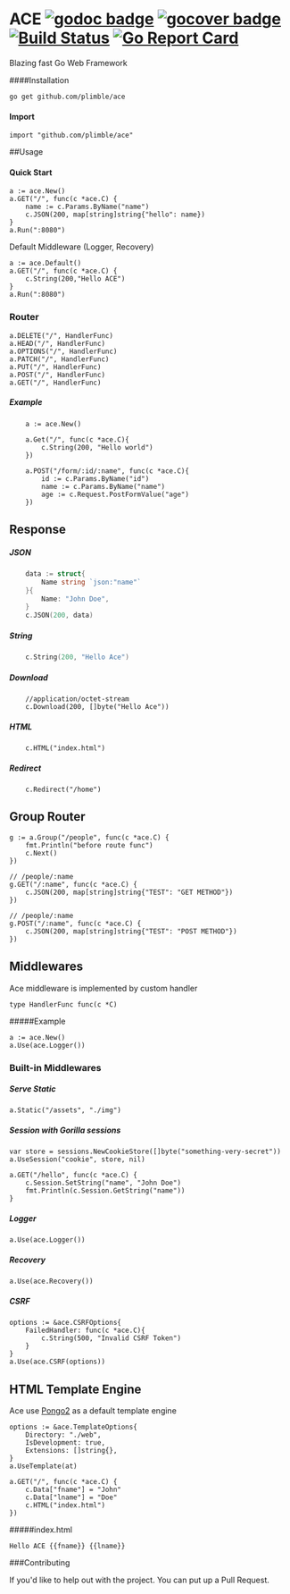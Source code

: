ACE [![godoc badge](http://godoc.org/github.com/plimble/ace?status.png)](http://godoc.org/github.com/plimble/ace)   [![gocover badge](http://gocover.io/_badge/github.com/plimble/ace?t=1)](http://gocover.io/github.com/plimble/ace) [![Build Status](https://api.travis-ci.org/plimble/ace.svg?branch=master&t=1)](https://travis-ci.org/plimble/ace) [![Go Report Card](http://goreportcard.com/badge/plimble/ace?t=1)](http:/goreportcard.com/report/plimble/ace)
========

Blazing fast Go Web Framework

####Installation

```
go get github.com/plimble/ace
```

#### Import

```
import "github.com/plimble/ace"
```

##Usage



#### Quick Start

```
a := ace.New()
a.GET("/", func(c *ace.C) {
	name := c.Params.ByName("name")
	c.JSON(200, map[string]string{"hello": name})
}
a.Run(":8080")
```

Default Middleware (Logger, Recovery)
```
a := ace.Default()
a.GET("/", func(c *ace.C) {
	c.String(200,"Hello ACE")
}
a.Run(":8080")
```

### Router
```
a.DELETE("/", HandlerFunc)
a.HEAD("/", HandlerFunc)
a.OPTIONS("/", HandlerFunc)
a.PATCH("/", HandlerFunc)
a.PUT("/", HandlerFunc)
a.POST("/", HandlerFunc)
a.GET("/", HandlerFunc)
```
##### Example
```
	a := ace.New()

	a.Get("/", func(c *ace.C){
		c.String(200, "Hello world")
	})

	a.POST("/form/:id/:name", func(c *ace.C){
		id := c.Params.ByName("id")
		name := c.Params.ByName("name")
		age := c.Request.PostFormValue("age")
	})
```

## Response
##### JSON
```go
	data := struct{
		Name string `json:"name"`
	}{
		Name: "John Doe",
	}
	c.JSON(200, data)
```
##### String
```go
	c.String(200, "Hello Ace")
```
##### Download
```
	//application/octet-stream
	c.Download(200, []byte("Hello Ace"))
```
##### HTML
```
	c.HTML("index.html")
```
##### Redirect
```
	c.Redirect("/home")
```

## Group Router

```
g := a.Group("/people", func(c *ace.C) {
	fmt.Println("before route func")
	c.Next()
})

// /people/:name
g.GET("/:name", func(c *ace.C) {
	c.JSON(200, map[string]string{"TEST": "GET METHOD"})
})

// /people/:name
g.POST("/:name", func(c *ace.C) {
	c.JSON(200, map[string]string{"TEST": "POST METHOD"})
})
```


## Middlewares
Ace middleware is implemented by custom handler
```
type HandlerFunc func(c *C)
```
#####Example
```
a := ace.New()
a.Use(ace.Logger())
```

### Built-in Middlewares

##### Serve Static
```
a.Static("/assets", "./img")
```

##### Session with Gorilla sessions

```
var store = sessions.NewCookieStore([]byte("something-very-secret"))
a.UseSession("cookie", store, nil)

```

```
a.GET("/hello", func(c *ace.C) {
	c.Session.SetString("name", "John Doe")
	fmt.Println(c.Session.GetString("name"))
}
```
##### Logger
```
a.Use(ace.Logger())
```

##### Recovery
```
a.Use(ace.Recovery())
```

##### CSRF
```
options := &ace.CSRFOptions{
	FailedHandler: func(c *ace.C){
		c.String(500, "Invalid CSRF Token")
	}
}
a.Use(ace.CSRF(options))
```

## HTML Template Engine
Ace use [Pongo2](https://github.com/flosch/pongo2) as a default template engine

```
options := &ace.TemplateOptions{
	Directory: "./web",
	IsDevelopment: true,
	Extensions: []string{},
}
a.UseTemplate(at)

a.GET("/", func(c *ace.C) {
	c.Data["fname"] = "John"
	c.Data["lname"] = "Doe"
	c.HTML("index.html")
})
```

#####index.html

```
Hello ACE {{fname}} {{lname}}
```







###Contributing

If you'd like to help out with the project. You can put up a Pull Request.